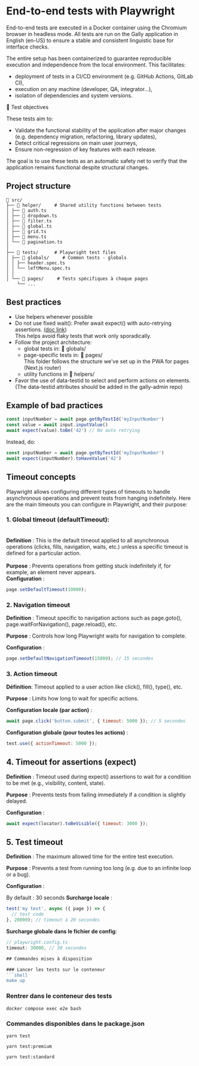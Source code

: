 # End-to-end tests with Playwright

End-to-end tests are executed in a Docker container using the Chromium browser in headless mode. All tests are run on the Gally application in English (en-US) to ensure a stable and consistent linguistic base for interface checks.

The entire setup has been containerized to guarantee reproducible execution and independence from the local environment. This facilitates:
+ deployment of tests in a CI/CD environment (e.g. GitHub Actions, GitLab CI),
+ execution on any machine (developer, QA, integrator...),
+ isolation of dependencies and system versions.

🎯 Test objectives

These tests aim to:

+ Validate the functional stability of the application after major changes (e.g. dependency migration, refactoring, library updates),
+ Detect critical regressions on main user journeys,
+ Ensure non-regression of key features with each release.

The goal is to use these tests as an automatic safety net to verify that the application remains functional despite structural changes.

## Project structure
```
📂 src/
├── 📂 helper/     # Shared utility functions between tests
│ ├── 📄 auth.ts
│ ├── 📄 dropdown.ts
│ ├── 📄 filter.ts
│ ├── 📄 global.ts
│ ├── 📄 grid.ts
│ ├── 📄 menu.ts
│ └── 📄 pagination.ts
│
├── 📂 tests/      # Playwright test files
│ ├── 📂 globals/     # Common tests - globals
│ │ ├── header.spec.ts
│ │ └── leftMenu.spec.ts
│ │
│ └── 📂 pages/     # Tests spécifiques à chaque pages
    └── ...
```

## Best practices
+ Use helpers whenever possible
+ Do not use fixed wait(): Prefer await expect() with auto-retrying assertions. ([doc link](https://playwright.dev/docs/test-assertions#auto-retrying-assertions))<br>
This helps avoid flaky tests that work only sporadically.
+ Follow the project architecture:
    + global tests in: 📂 globals/
    + page-specific tests in: 📂 pages/<br>This folder follows the structure we've set up in the PWA for pages (Next.js router)
    + utility functions in 📂 helpers/
+ Favor the use of data-testid to select and perform actions on elements. (The data-testid attributes should be added in the gally-admin repo)

## Example of bad practices  
```ts
const inputNumber = await page.getByTestId('myInputNumber')
const value = await input.inputValue()
await expect(value).toBe('42') // No auto retrying
```

Instead, do:

```ts
const inputNumber = await page.getByTestId('myInputNumber')
await expect(inputNumber).toHaveValue('42')
```

## Timeout concepts
Playwright allows configuring different types of timeouts to handle asynchronous operations and prevent tests from hanging indefinitely. Here are the main timeouts you can configure in Playwright, and their purpose:
### 1. Global timeout (defaultTimeout): <br> <br>
 **Definition** :  This is the default timeout applied to all asynchronous operations (clicks, fills, navigation, waits, etc.) unless a specific timeout is defined for a particular action.<br><br>
**Purpose** : Prevents operations from getting stuck indefinitely if, for example, an element never appears.<br>
**Configuration** : 
```js
page.setDefaultTimeout(10000);
```

### 2. Navigation timeout
**Definition** : Timeout specific to navigation actions such as page.goto(), page.waitForNavigation(), page.reload(), etc.

**Purpose** : Controls how long Playwright waits for navigation to complete.

**Configuration** :

```js
page.setDefaultNavigationTimeout(15000); // 15 secondes
```
### 3. Action timeout
**Définition**: Timeout applied to a user action like click(), fill(), type(), etc.

**Purpose** : Limits how long to wait for specific actions.

**Configuration locale (par action)** :
```js
await page.click('button.submit', { timeout: 5000 }); // 5 secondes
```
**Configuration globale (pour toutes les actions)** :
```js
test.use({ actionTimeout: 5000 });
```
## 4. Timeout for assertions (expect)
 **Definition** : Timeout used during expect() assertions to wait for a condition to be met (e.g., visibility, content, state).

**Purpose** : Prevents tests from failing immediately if a condition is slightly delayed.

**Configuration** :
```js
await expect(locator).toBeVisible({ timeout: 3000 });
```

## 5. Test timeout
**Definition** : The maximum allowed time for the entire test execution.

**Purpose** : Prevents a test from running too long (e.g. due to an infinite loop or a bug).

**Configuration** :

By default : 30 seconds
**Surcharge locale** :

```js
test('my test', async ({ page }) => {
  // test code
}, 20000); // timeout à 20 secondes
```

**Surcharge globale dans le fichier de config**:
```js
// playwright.config.ts
timeout: 30000, // 30 secondes

## Commandes mises à disposition

### Lancer les tests sur le conteneur
```shell
make up
```

### Rentrer dans le conteneur des tests
```shell
docker compose exec e2e bash
```

### Commandes disponibles dans le package.json
```shell
yarn test
```

```shell
yarn test:premium
```
```shell
yarn test:standard
```